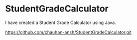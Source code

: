 # StudentGradeCalculator
I have created a Student Grade Calculator using Java.

https://github.com/chauhan-ansh/StudentGradeCalculator.git
